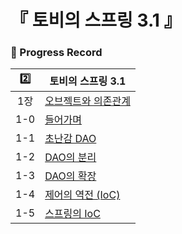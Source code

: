 # 『 토비의 스프링 3.1 』

### 📍 Progress Record

| 2️⃣ | 토비의 스프링 3.1                                                                                          |
|:---:|------------------------------------------------------------------------------------------------------|
| 1장  | [오브젝트와 의존관계]()                                                                                       |
| 1-0 | [들어가며](https://github.com/yunji1201/ReadingBooks/blob/main/spring/1_오브젝트와_의존관계/1_0_들어가며.md)          |
| 1-1 | [초난감 DAO](https://github.com/yunji1201/ReadingBooks/blob/main/spring/1_오브젝트와_의존관계/1_1_초난감DAO.md)     |
| 1-2 | [DAO의 분리](https://github.com/yunji1201/ReadingBooks/blob/main/spring/1_오브젝트와_의존관계/1_2_DAO분리.md)      |
| 1-3 | [DAO의 확장](https://github.com/yunji1201/ReadingBooks/blob/main/spring/1_오브젝트와_의존관계/1_3_DAO확장.md)      |
| 1-4 | [제어의 역전 (IoC)](https://github.com/yunji1201/ReadingBooks/blob/main/spring/1_오브젝트와_의존관계/1_4_제어의역전.md) |
| 1-5 | [스프링의 IoC](https://github.com/yunji1201/ReadingBooks/blob/main/spring/1_오브젝트와_의존관계/1_5_스프링의IoC.md)   |
